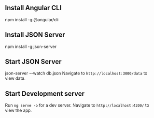## Install Angular CLI 

npm install -g @angular/cli

## Install JSON Server

npm install -g json-server

## Start JSON Server

json-server --watch db.json
Navigate to `http://localhost:3000/data` to view data. 

## Start Development server

Run `ng serve -o` for a dev server. Navigate to `http://localhost:4200/` to view the app.

